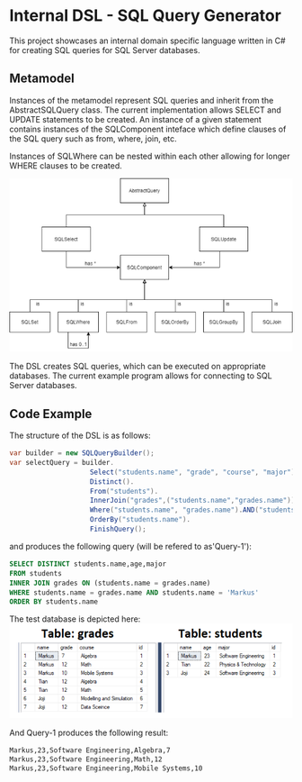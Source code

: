 # Internal DSL - SQL Query Generator

This project showcases an internal domain specific language written in C# for creating SQL queries for SQL Server databases. 

## Metamodel
Instances of the metamodel represent SQL queries and inherit from the AbstractSQLQuery class. The current implementation allows SELECT and UPDATE statements to be created. An instance of a given statement contains instances of the SQLComponent inteface which define clauses of the SQL query such as from, where, join, etc.

Instances of SQLWhere can be nested within each other allowing for longer WHERE clauses to be created. 

![Metamodel](images/metamodel.png)

The DSL creates SQL queries, which can be executed on appropriate databases. The current example program allows for connecting to SQL Server databases. 

## Code Example

The structure of the DSL is as follows:
```C#
var builder = new SQLQueryBuilder();
var selectQuery = builder.
                    Select("students.name", "grade", "course", "major").
                    Distinct().
                    From("students").
                    InnerJoin("grades",("students.name","grades.name")).
                    Where("students.name", "grades.name").AND("students.name", "Markus").
                    OrderBy("students.name").
                    FinishQuery();
```
and produces the following query (will be refered to as'Query-1'):

```SQL
SELECT DISTINCT students.name,age,major 
FROM students 
INNER JOIN grades ON (students.name = grades.name) 
WHERE students.name = grades.name AND students.name = 'Markus' 
ORDER BY students.name
```

The test database is depicted here:
![DataBase](images/TAblesBefore.png)

And Query-1 produces the following result:

```
Markus,23,Software Engineering,Algebra,7
Markus,23,Software Engineering,Math,12
Markus,23,Software Engineering,Mobile Systems,10
```